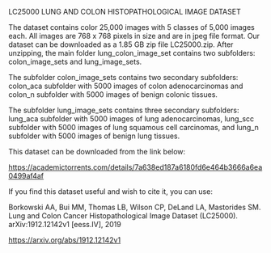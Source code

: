 LC25000 LUNG AND COLON HISTOPATHOLOGICAL IMAGE DATASET

The dataset contains color 25,000 images with 5 classes of 5,000 images each. All images are 768 x 768 pixels in size and are in jpeg file format. Our dataset can be downloaded as a 1.85 GB zip file LC25000.zip. After unzipping, the main folder lung_colon_image_set contains two subfolders: colon_image_sets and lung_image_sets. 

The subfolder colon_image_sets contains two secondary subfolders: colon_aca subfolder with 5000 images of colon adenocarcinomas and colon_n subfolder with 5000 images of benign colonic tissues. 

The subfolder lung_image_sets contains three secondary subfolders: lung_aca subfolder with 5000 images of lung adenocarcinomas, lung_scc subfolder with 5000 images of lung squamous cell carcinomas, and lung_n subfolder with 5000 images of benign lung tissues.

This dataset can be downloaded from the link below:

https://academictorrents.com/details/7a638ed187a6180fd6e464b3666a6ea0499af4af

If you find this dataset useful and wish to cite it, you can use:

Borkowski AA, Bui MM, Thomas LB, Wilson CP, DeLand LA, Mastorides SM. Lung and Colon Cancer Histopathological Image Dataset (LC25000). arXiv:1912.12142v1 [eess.IV], 2019

https://arxiv.org/abs/1912.12142v1
